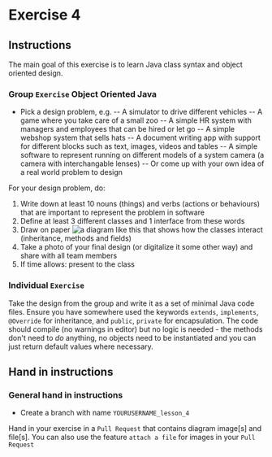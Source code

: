 # Exercise 4

## Instructions

The main goal of this exercise is to learn Java class syntax and object oriented design. 

### Group `Exercise` Object Oriented Java

- Pick a design problem, e.g.
-- A simulator to drive different vehicles
-- A game where you take care of a small zoo
-- A simple HR system with managers and employees that can be hired or let go
-- A simple webshop system that sells hats
-- A document writing app with support for different blocks such as text, images, videos and tables
-- A simple software to represent running on different models of a system camera (a camera with interchangable lenses)
-- Or come up with your own idea of a real world problem to design

For your design problem, do:
1. Write down at least 10 nouns (things) and verbs (actions or behaviours) that are important to represent the problem in software
2. Define at least 3 different classes and 1 interface from these words
3. Draw on paper ![a diagram like this](https://www.tutorialspoint.com/uml/images/uml_class_diagram.jpg) that shows how the classes interact (inheritance, methods and fields)
4. Take a photo of your final design (or digitalize it some other way) and share with all team members
5. If time allows: present to the class

### Individual `Exercise`

Take the design from the group and write it as a set of minimal Java code files. Ensure you have somewhere used the keywords `extends`, `implements`, `@Override` for inheritance, and `public`, `private` for encapsulation. The code should compile (no warnings in editor) but no logic is needed - the methods don't need to *do* anything, no objects need to be instantiated and you can just return default values where necessary.

## Hand in instructions

### General hand in instructions

- Create a branch with name `YOURUSERNAME_lesson_4`

Hand in your exercise in a `Pull Request` that contains diagram image[s] and file[s]. You can also use the feature `attach a file` for images in your `Pull Request`
